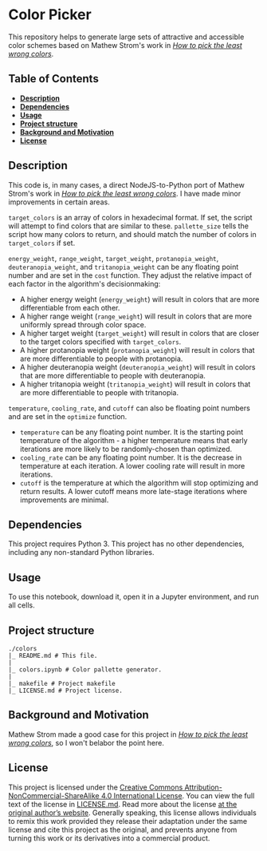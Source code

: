 # Color Picker

This repository helps to generate large sets of attractive and accessible color schemes based on Mathew Strom's work in [*How to pick the least wrong colors*](https://matthewstrom.com/writing/how-to-pick-the-least-wrong-colors).

## Table of Contents

* [**Description**](#description)
* [**Dependencies**](#dependencies)
* [**Usage**](#usage)
* [**Project structure**](#project-structure)
* [**Background and Motivation**](#background-and-motivation)
* [**License**](#license)

## Description

This code is, in many cases, a direct NodeJS-to-Python port of Mathew Strom's work in [*How to pick the least wrong colors*](https://matthewstrom.com/writing/how-to-pick-the-least-wrong-colors). I have made minor improvements in certain areas.

`target_colors` is an array of colors in hexadecimal format. If set, the script will attempt to find colors that are similar to these. `pallette_size` tells the script how many colors to return, and should match the number of colors in `target_colors` if set.

`energy_weight`, `range_weight`, `target_weight`, `protanopia_weight`, `deuteranopia_weight`, and `tritanopia_weight` can be any floating point number and are set in the `cost` function. They adjust the relative impact of each factor in the algorithm's decisionmaking:

* A higher energy weight (`energy_weight`) will result in colors that are more differentiable from each other.
* A higher range weight (`range_weight`) will result in colors that are more uniformly spread through color space.
* A higher target weight (`target_weight`) will result in colors that are closer to the target colors specified with `target_colors`.
* A higher protanopia weight (`protanopia_weight`) will result in colors that are more differentiable to people with protanopia.
* A higher deuteranopia weight (`deuteranopia_weight`) will result in colors that are more differentiable to people with deuteranopia.
* A higher tritanopia weight (`tritanopia_weight`) will result in colors that are more differentiable to people with tritanopia.

`temperature`, `cooling_rate`, and `cutoff` can also be floating point numbers and are set in the `optimize` function. 

* `temperature` can be any floating point number. It is the starting point temperature of the algorithm - a higher temperature means that early iterations are more likely to be randomly-chosen than optimized.
* `cooling_rate` can be any floating point number. It is the decrease in temperature at each iteration. A lower cooling rate will result in more iterations.
* `cutoff` is the temperature at which the algorithm will stop optimizing and return results. A lower cutoff means more late-stage iterations where improvements are minimal.

## Dependencies

This project requires Python 3. This project has no other dependencies, including any non-standard Python libraries.

## Usage

To use this notebook, download it, open it in a Jupyter environment, and run all cells.

## Project structure

```
./colors
|_ README.md # This file.
|
|_ colors.ipynb # Color pallette generator.
|
|_ makefile # Project makefile
|_ LICENSE.md # Project license.
```

## Background and Motivation

Mathew Strom made a good case for this project in [*How to pick the least wrong colors*](https://matthewstrom.com/writing/how-to-pick-the-least-wrong-colors), so I won't belabor the point here.

## License

This project is licensed under the [Creative Commons Attribution-NonCommercial-ShareAlike 4.0 International License](https://creativecommons.org/licenses/by-nc-sa/4.0/). You can view the full text of the license in [LICENSE.md](./LICENSE.md). Read more about the license [at the original author’s website](https://zacs.site/disclaimers.html). Generally speaking, this license allows individuals to remix this work provided they release their adaptation under the same license and cite this project as the original, and prevents anyone from turning this work or its derivatives into a commercial product.
